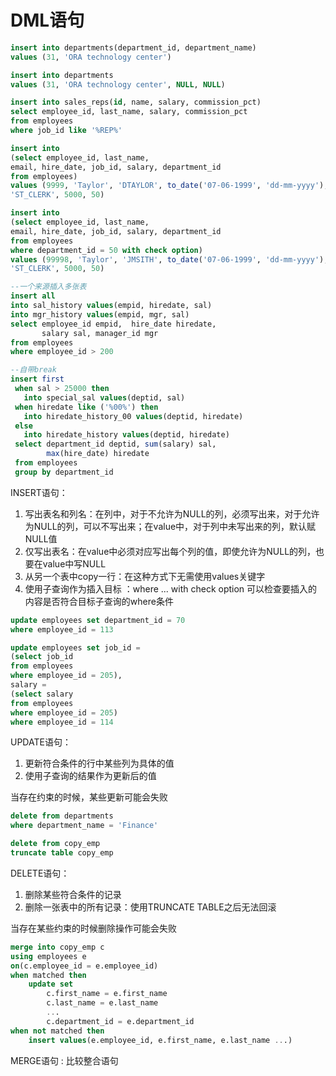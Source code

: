 # DML语句

```sql
insert into departments(department_id, department_name)
values (31, 'ORA technology center')

insert into departments
values (31, 'ORA technology center', NULL, NULL)

insert into sales_reps(id, name, salary, commission_pct)
select employee_id, last_name, salary, commission_pct
from employees
where job_id like '%REP%'

insert into
(select employee_id, last_name,
email, hire_date, job_id, salary, department_id
from employees)
values (9999, 'Taylor', 'DTAYLOR', to_date('07-06-1999', 'dd-mm-yyyy'),
'ST_CLERK', 5000, 50)

insert into
(select employee_id, last_name,
email, hire_date, job_id, salary, department_id
from employees
where department_id = 50 with check option)
values (99998, 'Taylor', 'JMSITH', to_date('07-06-1999', 'dd-mm-yyyy'),
'ST_CLERK', 5000, 50)

--一个来源插入多张表
insert all
into sal_history values(empid, hiredate, sal)
into mgr_history values(empid, mgr, sal)
select employee_id empid,  hire_date hiredate,
       salary sal, manager_id mgr
from employees
where employee_id > 200

--自带break
insert first
 when sal > 25000 then
   into special_sal values(deptid, sal)
 when hiredate like ('%00%') then
   into hiredate_history_00 values(deptid, hiredate)
 else
   into hiredate_history values(deptid, hiredate)
 select department_id deptid, sum(salary) sal,
        max(hire_date) hiredate
 from employees
 group by department_id
```

INSERT语句：

1. 写出表名和列名：在列中，对于不允许为NULL的列，必须写出来，对于允许为NULL的列，可以不写出来；在value中，对于列中未写出来的列，默认赋NULL值
2. 仅写出表名：在value中必须对应写出每个列的值，即使允许为NULL的列，也要在value中写NULL
3. 从另一个表中copy一行：在这种方式下无需使用values关键字
4. 使用子查询作为插入目标 ：where ... with check option 可以检查要插入的内容是否符合目标子查询的where条件

```sql
update employees set department_id = 70
where employee_id = 113

update employees set job_id =
(select job_id
from employees
where employee_id = 205),
salary =
(select salary
from employees
where employee_id = 205)
where employee_id = 114
```

UPDATE语句：

1. 更新符合条件的行中某些列为具体的值
2. 使用子查询的结果作为更新后的值

当存在约束的时候，某些更新可能会失败

```sql
delete from departments
where department_name = 'Finance'

delete from copy_emp
truncate table copy_emp
```

DELETE语句：

1. 删除某些符合条件的记录
2. 删除一张表中的所有记录：使用TRUNCATE TABLE之后无法回滚

当存在某些约束的时候删除操作可能会失败

```sql
merge into copy_emp c
using employees e
on(c.employee_id = e.employee_id)
when matched then
    update set
        c.first_name = e.first_name
        c.last_name = e.last_name
        ...
        c.department_id = e.department_id
when not matched then
    insert values(e.employee_id, e.first_name, e.last_name ...)
```

MERGE语句 : 比较整合语句